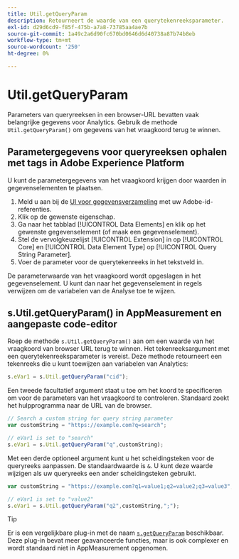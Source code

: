 ```yaml
---
title: Util.getQueryParam
description: Retourneert de waarde van een querytekenreeksparameter.
exl-id: d29d6cd9-f85f-475b-a7a8-73785aa4ae7b
source-git-commit: 1a49c2a6d90fc670bd0646d6d40738a87b74b8eb
workflow-type: tm+mt
source-wordcount: '250'
ht-degree: 0%

---
```


# Util.getQueryParam

Parameters van queryreeksen in een browser-URL bevatten vaak belangrijke gegevens voor Analytics. Gebruik de methode `Util.getQueryParam()` om gegevens van het vraagkoord terug te winnen.

## Parametergegevens voor queryreeksen ophalen met tags in Adobe Experience Platform

U kunt de parametergegevens van het vraagkoord krijgen door waarden in gegevenselementen te plaatsen.

1. Meld u aan bij de [UI voor gegevensverzameling](https://experience.adobe.com/data-collection) met uw Adobe-id-referenties.
2. Klik op de gewenste eigenschap.
3. Ga naar het tabblad [!UICONTROL Data Elements] en klik op het gewenste gegevenselement (of maak een gegevenselement).
4. Stel de vervolgkeuzelijst [!UICONTROL Extension] in op [!UICONTROL Core] en [!UICONTROL Data Element Type] op [!UICONTROL Query String Parameter].
5. Voer de parameter voor de querytekenreeks in het tekstveld in.

De parameterwaarde van het vraagkoord wordt opgeslagen in het gegevenselement. U kunt dan naar het gegevenselement in regels verwijzen om de variabelen van de Analyse toe te wijzen.

## s.Util.getQueryParam() in AppMeasurement en aangepaste code-editor

Roep de methode `s.Util.getQueryParam()` aan om een waarde van het vraagkoord van browser URL terug te winnen. Het tekenreeksargument met een querytekenreeksparameter is vereist. Deze methode retourneert een tekenreeks die u kunt toewijzen aan variabelen van Analytics:

```js
s.eVar1 = s.Util.getQueryParam("cid");
```

Een tweede facultatief argument staat u toe om het koord te specificeren om voor de parameters van het vraagkoord te controleren. Standaard zoekt het hulpprogramma naar de URL van de browser.

```js
// Search a custom string for query string parameter
var customString = "https://example.com?q=search";

// eVar1 is set to "search"
s.eVar1 = s.Util.getQueryParam("q",customString);
```

Met een derde optioneel argument kunt u het scheidingsteken voor de queryreeks aanpassen. De standaardwaarde is `&`. U kunt deze waarde wijzigen als uw queryreeks een ander scheidingsteken gebruikt.

```js
var customString = "https://example.com?q1=value1;q2=value2;q3=value3";

// eVar1 is set to "value2"
s.eVar1 = s.Util.getQueryParam("q2",customString,";");
```

>[!TIP]
>
>Er is een vergelijkbare plug-in met de naam [`s.getQueryParam`](../plugins/getqueryparam.md) beschikbaar. Deze plug-in bevat meer geavanceerde functies, maar is ook complexer en wordt standaard niet in AppMeasurement opgenomen.
